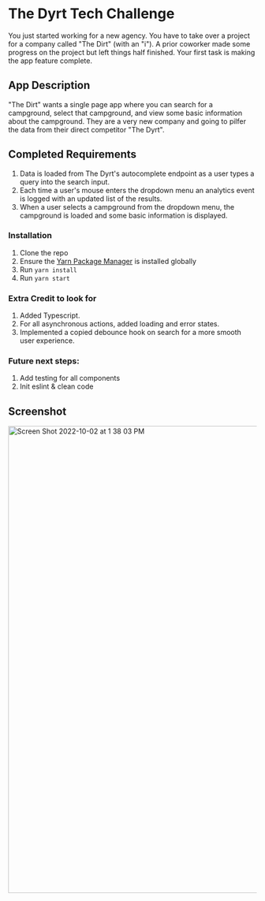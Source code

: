 # The Dyrt Tech Challenge

You just started working for a new agency. You have to take over a project for a company called "The Dirt" (with an "i"). A prior coworker made some progress on the project but left things half finished. Your first task is making the app feature complete.

## App Description

"The Dirt" wants a single page app where you can search for a campground, select that campground, and view some basic information about the campground. They are a very new company and going to pilfer the data from their direct competitor "The Dyrt".

## Completed Requirements

1. Data is loaded from The Dyrt's autocomplete endpoint as a user types a query into the search input.
2. Each time a user's mouse enters the dropdown menu an analytics event is logged with an updated list of the results.
3. When a user selects a campground from the dropdown menu, the campground is loaded and some basic information is displayed.

### Installation

1. Clone the repo
2. Ensure the [Yarn Package Manager](https://yarnpkg.com/getting-started) is installed globally
3. Run `yarn install`
4. Run `yarn start`

### Extra Credit to look for

1. Added Typescript.
2. For all asynchronous actions, added loading and error states.
3. Implemented a copied debounce hook on search for a more smooth user experience. 

### Future next steps:

1. Add testing for all components
2. Init eslint & clean code

## Screenshot
<img width="948" alt="Screen Shot 2022-10-02 at 1 38 03 PM" src="https://user-images.githubusercontent.com/28467245/193472991-714a526b-00f8-4a58-9f11-e22a891e3028.png">
